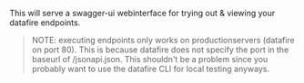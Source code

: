 This will serve a swagger-ui webinterface for trying out & viewing your datafire endpoints.

> NOTE: executing endpoints only works on productionservers (datafire on port 80). This is because datafire does not specify the port in the baseurl of /jsonapi.json.
This shouldn't be a problem since you probably want to use the datafire CLI for local testing anyways.
